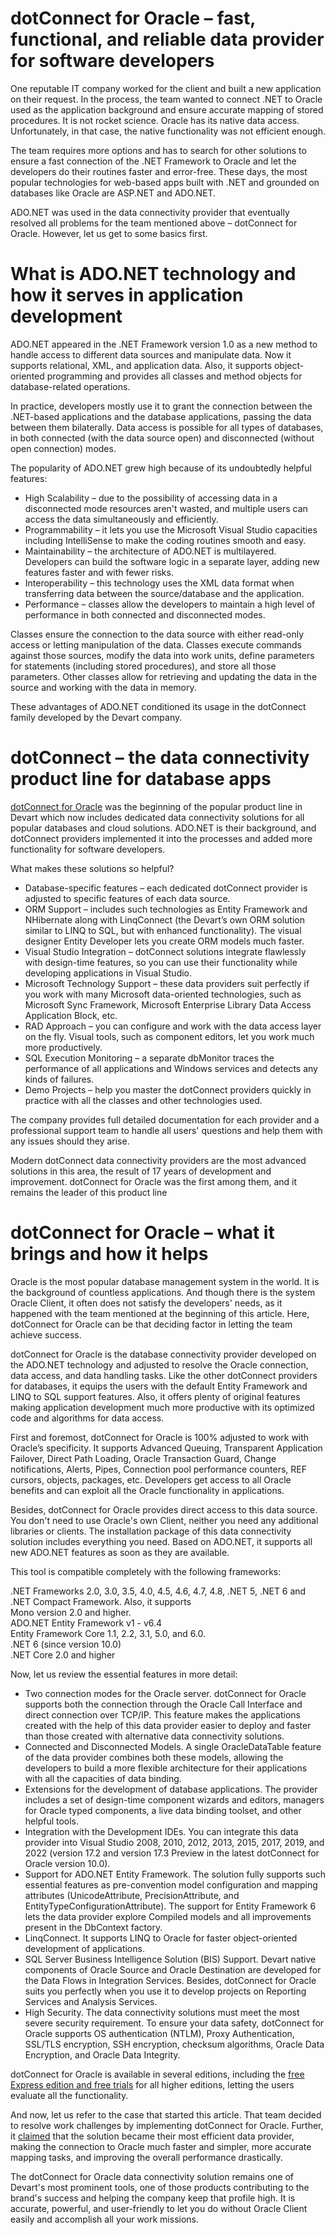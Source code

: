 <h1> dotConnect for Oracle – fast, functional, and reliable data provider for software developers</h1>

<p>One reputable IT company worked for the client and built a new application on their request. In the process, the team wanted to connect .NET to Oracle used as the application background and ensure accurate mapping of stored procedures. It is not rocket science. Oracle has its native data access. Unfortunately, in that case, the native functionality was not efficient enough.</p>

<p>The team requires more options and has to search for other solutions to ensure a fast connection of the .NET Framework to Oracle and let the developers do their routines faster and error-free. These days, the most popular technologies for web-based apps built with .NET and grounded on databases like Oracle are ASP.NET and ADO.NET. </p>

<p>ADO.NET was used in the data connectivity provider that eventually resolved all problems for the team mentioned above – dotConnect for Oracle. However, let us get to some basics first.</p>

<h1>What is ADO.NET technology and how it serves in application development</h1>

<p>ADO.NET appeared in the .NET Framework version 1.0 as a new method to handle access to different data sources and manipulate data. Now it supports relational, XML, and application data. Also, it supports object-oriented programming and provides all classes and method objects for database-related operations. </p>

<p>In practice, developers mostly use it to grant the connection between the .NET-based applications and the database applications, passing the data between them bilaterally. Data access is possible for all types of databases, in both connected (with the data source open) and disconnected (without open connection) modes.  </p>

<p>The popularity of ADO.NET grew high because of its undoubtedly helpful features: </p>
<ul>
<li>High Scalability – due to the possibility of accessing data in a disconnected mode resources aren't wasted, and multiple users can access the data simultaneously and efficiently. </li>

<li>Programmability – it lets you use the Microsoft Visual Studio capacities including IntelliSense to make the coding routines smooth and easy. </li>

<li>Maintainability – the architecture of ADO.NET is multilayered. Developers can build the software logic in a separate layer, adding new features faster and with fewer risks. </li>

<li>Interoperability – this technology uses the XML data format when transferring data between the source/database and the application. </li>

<li>Performance – classes allow the developers to maintain a high level of performance in both connected and disconnected modes.</li>
</ul>
<p>Classes ensure the connection to the data source with either read-only access or letting manipulation of the data. Classes execute commands against those sources, modify the data into work units, define parameters for statements (including stored procedures), and store all those parameters. Other classes allow for retrieving and updating the data in the source and working with the data in memory. </p>

<p>These advantages of ADO.NET conditioned its usage in the dotConnect family developed by the Devart company. </p>

<h1>dotConnect – the data connectivity product line for database apps </h1>

<p><a href="https://www.devart.com/dotconnect/oracle/features.html" target="_blank" rel="nofollow"> dotConnect for Oracle</a> was the beginning of the popular product line in Devart which now includes dedicated data connectivity solutions for all popular databases and cloud solutions. ADO.NET is their background, and dotConnect providers implemented it into the processes and added more functionality for software developers. </p>

<p>What makes these solutions so helpful? </p>
<ul>
<li>Database-specific features – each dedicated dotConnect provider is adjusted to specific features of each data source. </li>

<li>ORM Support – includes such technologies as Entity Framework and NHibernate along with LinqConnect (the Devart’s own ORM solution similar to LINQ to SQL, but with enhanced functionality). The visual designer Entity Developer lets you create ORM models much faster.  </li>

<li>Visual Studio Integration – dotConnect solutions integrate flawlessly with design-time features, so you can use their functionality while developing applications in Visual Studio. </li>

<li>Microsoft Technology Support – these data providers suit perfectly if you work with many Microsoft data-oriented technologies, such as Microsoft Sync Framework, Microsoft Enterprise Library Data Access Application Block, etc. </li>

<li>RAD Approach – you can configure and work with the data access layer on the fly. Visual tools, such as component editors, let you work much more productively.</li>

<li>SQL Execution Monitoring – a separate dbMonitor traces the performance of all applications and Windows services and detects any kinds of failures. </li>

<li>Demo Projects – help you master the dotConnect providers quickly in practice with all the classes and other technologies used. </li>
</ul>
<p>The company provides full detailed documentation for each provider and a professional support team to handle all users' questions and help them with any issues should they arise. </p>

<p>Modern dotConnect data connectivity providers are the most advanced solutions in this area, the result of 17 years of development and improvement. dotConnect for Oracle was the first among them, and it remains the leader of this product line</p>

  <h1>dotConnect for Oracle – what it brings and how it helps</h1>

<p>Oracle is the most popular database management system in the world. It is the background of countless applications. And though there is the system Oracle Client, it often does not satisfy the developers' needs, as it happened with the team mentioned at the beginning of this article. Here, dotConnect for Oracle can be that deciding factor in letting the team achieve success. </p>

<p>dotConnect for Oracle is the database connectivity provider developed on the ADO.NET technology and adjusted to resolve the Oracle connection, data access, and data handling tasks. Like the other dotConnect providers for databases, it equips the users with the default Entity Framework and LINQ to SQL support features. Also, it offers plenty of original features making application development much more productive with its optimized code and algorithms for data access.</p>

<p>First and foremost, dotConnect for Oracle is 100% adjusted to work with Oracle’s specificity. It supports Advanced Queuing, Transparent Application Failover, Direct Path Loading, Oracle Transaction Guard, Change notifications, Alerts, Pipes, Connection pool performance counters, REF cursors, objects, packages, etc. Developers get access to all Oracle benefits and can exploit all the Oracle functionality in applications. </p>

<p>Besides, dotConnect for Oracle provides direct access to this data source. You don't need to use Oracle's own Client, neither you need any additional libraries or clients. The installation package of this data connectivity solution includes everything you need. Based on ADO.NET, it supports all new ADO.NET features as soon as they are available. </p>

  <p>This tool is compatible completely with the following frameworks: </p>

<p>.NET Frameworks 2.0, 3.0, 3.5, 4.0, 4.5, 4.6, 4.7, 4.8, .NET 5, .NET 6 and .NET Compact Framework. Also, it supports <br/>
Mono version 2.0 and higher. <br/>
ADO.NET Entity Framework v1 - v6.4<br/>
Entity Framework Core 1.1, 2.2, 3.1, 5.0, and 6.0. <br/>
.NET 6 (since version 10.0)<br/>
  .NET Core 2.0 and higher</p>

  <p>Now, let us review the essential features in more detail: </p>
<ul>
<li>Two connection modes for the Oracle server. dotConnect for Oracle supports both the connection through the Oracle Call Interface and direct connection over TCP/IP. This feature makes the applications created with the help of this data provider easier to deploy and faster than those created with alternative data connectivity solutions. </li>

<li>Connected and Disconnected Models. A single OracleDataTable feature of the data provider combines both these models, allowing the developers to build a more flexible architecture for their applications with all the capacities of data binding. </li>

<li>Extensions for the development of database applications. The provider includes a set of design-time component wizards and editors, managers for Oracle typed components, a live data binding toolset, and other helpful tools. </li>

<li>Integration with the Development IDEs. You can integrate this data provider into Visual Studio 2008, 2010, 2012, 2013, 2015, 2017, 2019, and 2022 (version 17.2 and version 17.3 Preview in the latest dotConnect for Oracle version 10.0). </li>

<li>Support for ADO.NET Entity Framework. The solution fully supports such essential features as pre-convention model configuration and mapping attributes (UnicodeAttribute, PrecisionAttribute, and EntityTypeConfigurationAttribute). The support for Entity Framework 6 lets the data provider explore Compiled models and all improvements present in the DbContext factory. </li>

<li>LinqConnect. It supports LINQ to Oracle for faster object-oriented development of applications. </li>

<li>SQL Server Business Intelligence Solution (BIS) Support. Devart native components of Oracle Source and Oracle Destination are developed for the Data Flows in Integration Services. Besides, dotConnect for Oracle suits you perfectly when you use it to develop projects on Reporting Services and Analysis Services. </li>

<li>High Security. The data connectivity solutions must meet the most severe security requirement. To ensure your data safety, dotConnect for Oracle supports OS authentication (NTLM), Proxy Authentication, SSL/TLS encryption, SSH encryption, checksum algorithms, Oracle Data Encryption, and Oracle Data Integrity.</li>
</ul>
<p>dotConnect for Oracle is available in several editions, including the <a href="https://www.devart.com/dotconnect/oracle/download.html" target="_blank" rel="nofollow"> free Express edition and free trials</a> for all higher editions, letting the users evaluate all the functionality. <p>

<p>And now, let us refer to the case that started this article. That team decided to resolve work challenges by implementing dotConnect for Oracle. Further, it <a href="https://www.devart.com/success-story/ecuavisa.html" target="_blank" rel="nofollow">claimed</a> that the solution became their most efficient data provider, making the connection to Oracle much faster and simpler, more accurate mapping tasks, and improving the overall performance drastically.</p> 

<p>The dotConnect for Oracle data connectivity solution remains one of Devart's most prominent tools, one of those products contributing to the brand's success and helping the company keep that profile high. It is accurate, powerful, and user-friendly to let you do without Oracle Client easily and accomplish all your work missions. </p>

